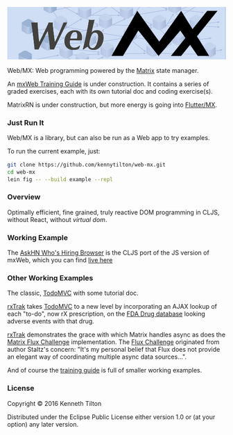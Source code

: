 ![Web MX](images/web-mx-chain-dag.jpg)

Web/MX: Web programming powered by the [Matrix](https://github.com/kennytilton/matrix/blob/main/cljc/matrix/README.md) state manager.

An [mxWeb Training Guide](https://github.com/kennytilton/mxweb-trainer/wiki) is under construction. It contains a series of graded exercises, each with its own tutorial doc and coding exercise(s).

MatrixRN is under construction, but more energy is going into [Flutter/MX](https://github.com/kennytilton/flutter-mx/blob/main/README.md).

### Just Run It

Web/MX is a library, but can also be run as a Web app to try examples.

To run the current example, just:
```bash
git clone https://github.com/kennytilton/web-mx.git
cd web-mx
lein fig -- --build example --repl
```

### Overview

Optimally efficient, fine grained, truly reactive DOM programming in CLJS, without React, without _virtual dom_.

### Working Example

The [AskHN Who's Hiring Browser](https://github.com/kennytilton/matrix/tree/main/cljc/whoshiring) is the CLJS port of the JS version of mxWeb, which you can find [live here](https://kennytilton.github.io/whoishiring/)

### Other Working Examples
The classic, [TodoMVC](https://github.com/kennytilton/mxtodomvc) with some tutorial doc.

[rxTrak](https://github.com/kennytilton/matrix/tree/master/cljs/rxtrak) takes [TodoMVC](https://todomvc.com/) to a new level by incorporating an AJAX lookup of each "to-do", now rX prescription, on the [FDA Drug database](https://open.fda.gov/apis/) looking adverse events with that drug. 

[rxTrak](https://github.com/kennytilton/matrix/tree/master/cljs/rxtrak) demonstrates the grace with which Matrix handles async as does the [Matrix Flux Challenge](https://github.com/kennytilton/matrix/tree/master/cljs/fluxchallenge) implementation. The [Flux Challenge](https://github.com/staltz/flux-challenge) originated from author Staltz's concern: "It's my personal belief that Flux does not provide an elegant way of coordinating multiple async data sources...".

And of course the [training guide](https://github.com/kennytilton/mxweb-trainer/wiki) is full of smaller working examples.

### License

Copyright © 2016 Kenneth Tilton

Distributed under the Eclipse Public License either version 1.0 or (at your option) any later version.
